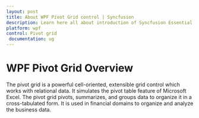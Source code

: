 ```yaml
---
layout: post
title: About WPF Pivot Grid control | Syncfusion
description: Learn here all about introduction of Syncfusion Essential Studio WPF Pivot Grid control, its elements and more.
platform: wpf
control: Pivot grid
 documentation: ug
---
```


# WPF Pivot Grid Overview

The pivot grid is a powerful cell-oriented, extensible grid control which works with relational data. It simulates the pivot table feature of Microsoft Excel. The pivot grid pivots, summarizes, and groups data to organize it in a cross-tabulated form. It is used in financial domains to organize and analyze the business data.